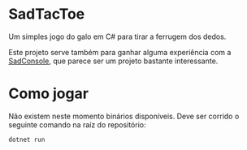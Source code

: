 # SadTacToe
Um simples jogo do galo em C# para tirar a ferrugem dos dedos.

Este projeto serve também para ganhar alguma experiência com a [SadConsole](https://sadconsole.com/), que parece ser um projeto bastante interessante.

# Como jogar
Não existem neste momento binários disponíveis. Deve ser corrido o seguinte comando na raíz do repositório:
```console
dotnet run
```
